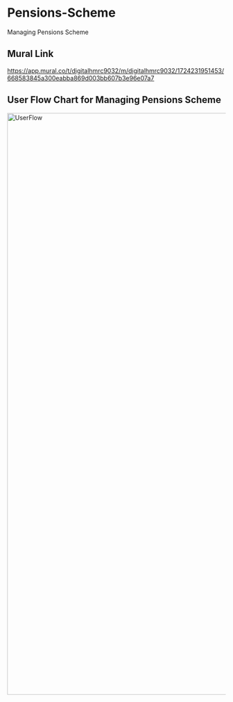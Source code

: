 # Pensions-Scheme
Managing Pensions Scheme

## Mural Link
https://app.mural.co/t/digitalhmrc9032/m/digitalhmrc9032/1724231951453/668583845a300eabba869d003bb607b3e96e07a7 

## User Flow Chart for Managing Pensions Scheme
<img width="1339" alt="UserFlow" src="https://github.com/user-attachments/assets/eb7d11c3-17ed-4e59-bf97-1cc3e1bdcfab" />

